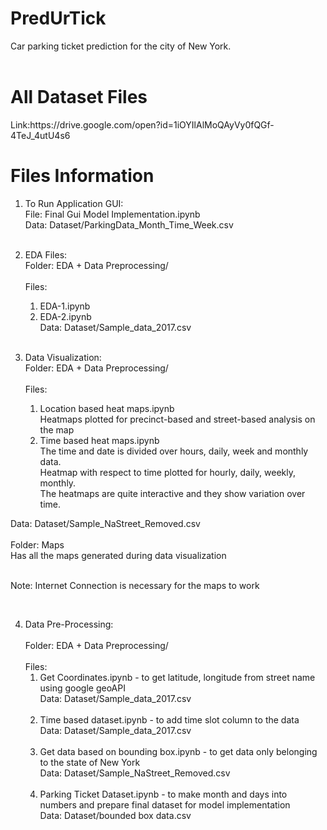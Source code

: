 # PredUrTick
Car parking ticket prediction for the city of New York.<br><br>
<h1>All Dataset Files </h1>
Link:https://drive.google.com/open?id=1iOYIlAlMoQAyVy0fQGf-4TeJ_4utU4s6

<h1>Files Information </h1>

1. To Run Application GUI:<br>
File: Final Gui Model Implementation.ipynb<br>
Data: Dataset/ParkingData_Month_Time_Week.csv<br><br>

2. EDA Files:<br>
Folder: EDA + Data Preprocessing/<br><br>
Files: <br>
      1. EDA-1.ipynb<br>
      2. EDA-2.ipynb<br>
      Data: Dataset/Sample_data_2017.csv<br><br>

3. Data Visualization:<br>
Folder: EDA + Data Preprocessing/<br><br>
Files: <br>
      1. Location based heat maps.ipynb<br>
         Heatmaps plotted for precinct-based and street-based analysis on the map<br>
      2. Time based heat maps.ipynb<br>
         The time and date is divided over hours, daily, week and monthly data. <br>
         Heatmap with respect to time plotted for hourly, daily, weekly, monthly.<br>
         The heatmaps are quite interactive and they show variation over time. <br>
          
Data: Dataset/Sample_NaStreet_Removed.csv<br><br>
Folder: Maps<br>
Has all the maps generated during data visualization<br><br>
<p>Note: Internet Connection is necessary for the maps to work</p><br>

4. Data Pre-Processing:<br><br>
Folder: EDA + Data Preprocessing/<br><br>
Files:<br>
      1. Get Coordinates.ipynb - to get latitude, longitude from street name using google geoAPI<br>
         Data: Dataset/Sample_data_2017.csv<br><br>
      2. Time based dataset.ipynb - to add time slot column to the data<br>
         Data: Dataset/Sample_data_2017.csv<br><br>
      3. Get data based on bounding box.ipynb - to get data only belonging to the state of New York<br>
         Data: Dataset/Sample_NaStreet_Removed.csv<br><br>
      4. Parking Ticket Dataset.ipynb - to make month and days into numbers and prepare final dataset for model implementation<br>
         Data: Dataset/bounded box data.csv<br><br>
        









